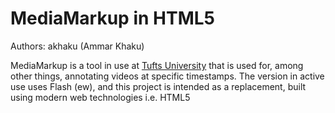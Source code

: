 # MediaMarkup in HTML5 #
Authors: akhaku (Ammar Khaku)

MediaMarkup is a tool in use at
[Tufts University](https://spark.uit.tufts.edu/video_view2.jsp?id=1) that is
used for, among other things, annotating videos at specific timestamps. The
version in active use uses Flash (ew), and this project is intended as a
replacement, built using modern web technologies i.e. HTML5

